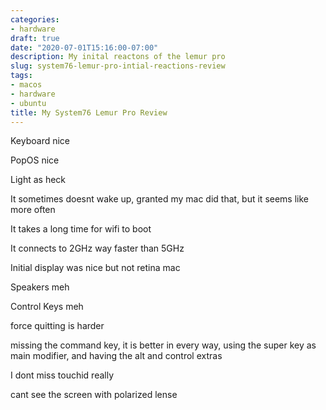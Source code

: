 ```yaml
---
categories:
- hardware
draft: true
date: "2020-07-01T15:16:00-07:00"
description: My inital reactons of the lemur pro
slug: system76-lemur-pro-intial-reactions-review
tags:
- macos
- hardware
- ubuntu
title: My System76 Lemur Pro Review
---
```


Keyboard nice

PopOS nice

Light as heck

It sometimes doesnt wake up, granted my mac did that, but it seems like more often

It takes a long time for wifi to boot

It connects to 2GHz way faster than 5GHz

Initial display was nice but not retina mac

Speakers meh

Control Keys meh

force quitting is harder

missing the command key, it is better in every way, using the super key as main modifier, and having the alt and control extras

I dont miss touchid really

cant see the screen with polarized lense 
